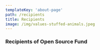 ```yaml
---
templateKey: 'about-page'
path: /recipients
title: Recipients
image: /img/values-stuffed-animals.jpeg
---
```


### Recipients of Open Source Fund
